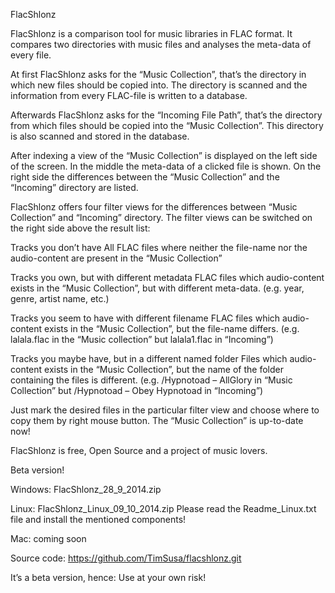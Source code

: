 FlacShlonz

FlacShlonz is a comparison tool for music libraries in FLAC format. It compares two directories with music files and analyses the meta-data of every file.

At first FlacShlonz asks for the “Music Collection”, that’s the directory in which new files should be copied into. The directory is scanned and the information from every FLAC-file is written to a database.

Afterwards FlacShlonz asks for the “Incoming File Path”, that’s the directory from which files should be copied into the “Music Collection”. This directory is also scanned and stored in the database.

After indexing a view of the “Music Collection” is displayed on the left side of the screen. In the middle the meta-data of a clicked file is shown. On the right side the differences between the “Music Collection” and the “Incoming” directory are listed.

FlacShlonz offers four filter views for the differences between “Music Collection” and “Incoming” directory. The filter views can be switched on the right side above the result list:

Tracks you don’t have
All FLAC files where neither the file-name nor the audio-content are present in the “Music Collection”

Tracks you own, but with different metadata
FLAC files which audio-content exists in the “Music Collection”, but with different meta-data.
(e.g. year, genre, artist name, etc.)

Tracks you seem to have with different filename
FLAC files which audio-content exists in the “Music Collection”, but the file-name differs.
(e.g. lalala.flac in the “Music collection” but lalala1.flac in “Incoming”)

Tracks you maybe have, but in a different named folder
Files which audio-content exists in the “Music Collection”, but the name of the folder containing the files is different.
(e.g. /Hypnotoad – AllGlory in “Music Collection” but /Hypnotoad – Obey Hypnotoad in “Incoming”)

Just mark the desired files in the particular filter view and choose where to copy them by right mouse button. The “Music Collection” is up-to-date now!

FlacShlonz is free, Open Source and a project of music lovers.

Beta version!

Windows:
FlacShlonz_28_9_2014.zip

Linux:
FlacShlonz_Linux_09_10_2014.zip
Please read the Readme_Linux.txt file and install the mentioned components!

Mac: coming soon

Source code: https://github.com/TimSusa/flacshlonz.git

It’s a beta version, hence: Use at your own risk!
